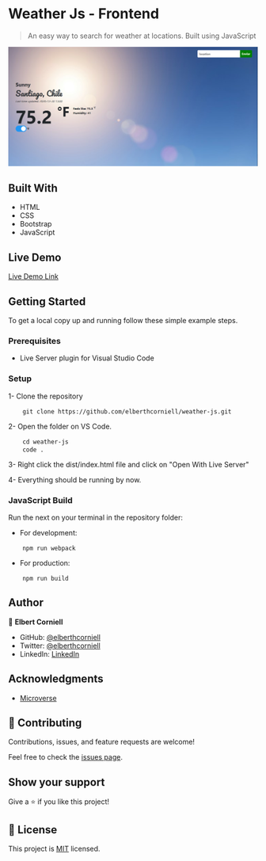 # Weather Js - Frontend

> An easy way to search for weather at locations. Built using JavaScript

![screenshot](./.github/capture.png)

## Built With

- HTML
- CSS
- Bootstrap
- JavaScript

## Live Demo

[Live Demo Link](https://raw.githack.com/elberthcorniell/weather-js/weather-api/dist/index.html)

## Getting Started


To get a local copy up and running follow these simple example steps.

### Prerequisites

- Live Server plugin for Visual Studio Code 

### Setup

1- Clone the repository
```
    git clone https://github.com/elberthcorniell/weather-js.git
```

2- Open the folder on VS Code. 
```
    cd weather-js
    code .
```

3- Right click the dist/index.html file and click on "Open With Live Server"

4- Everything should be running by now. 


### JavaScript Build

Run the next on your terminal in the repository folder:

- For development:
```
    npm run webpack
```

- For production:
```
    npm run build
```


## Author

👤 **Elbert Corniell**

- GitHub: [@elberthcorniell](https://github.com/elberthcorniell)
- Twitter: [@elberthcorniell](https://twitter.com/elberthcorniell)
- LinkedIn: [LinkedIn](https://www.linkedin.com/in/elbert-corniell-989183159/)

## Acknowledgments

- [Microverse](https://www.microverse.org/)

## 🤝 Contributing

Contributions, issues, and feature requests are welcome!

Feel free to check the [issues page](https://github.com/elberthcorniell/weather-js/issues).

## Show your support

Give a ⭐️ if you like this project!


## 📝 License

This project is [MIT](./LICENSE) licensed.

